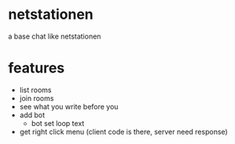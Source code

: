 # netstationen
a base chat like netstationen

# features
* list rooms
* join rooms
* see what you write before you 
* add bot
  * bot set loop text
* get right click menu (client code is there, server need response) 